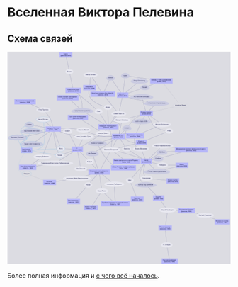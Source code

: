 # Вселенная Виктора Пелевина
## Схема связей
![Схема связей](https://raw.githubusercontent.com/Ubikcircle/Pelevin/master/schemas/%D0%BF%D0%B5%D0%BB%D0%B5%D0%B2%D0%B8%D0%BD.png "Выход Смотрителя")

Более полная информация и [с чего всё началось](http://ru-pelevin.livejournal.com/901084.html).
